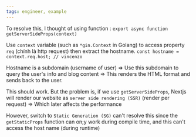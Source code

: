 ```yaml
---
tags: engineer, example
---
```


To resolve this, I thought of using function : `export async function getServerSideProps(context)`

Use `context` variable (such as `*gin.Context` in Golang) to access property `req` (chính là http request) then extract the hostname. `const hostname = context.req.host; // vincenzo `

Hostname is a subdomain (username of user) => Use this subdomain to query the user's info and blog content => This renders the HTML format and sends back to the user.

This should work. But the problem is, if we use `getServerSideProps`, Nextjs will render our website as `server side rendering (SSR)` (render per request) => Which later affects the performance

However, switch to `Static Generation (SG)` can't resolve this since the `getStaticProps` function can on;y work during compile time, and this can't access the host name (during runtime)
